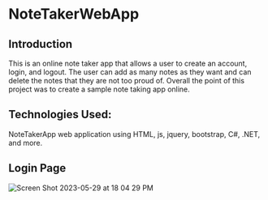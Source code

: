 # NoteTakerWebApp
## Introduction
This is an online note taker app that allows a user to create an account, login, and logout. The user can add as many notes as they want and can delete the notes that they are not too proud of. Overall the point of this project was to create a sample note taking app online.

## Technologies Used:
NoteTakerApp web application using HTML, js, jquery, bootstrap, C#, .NET, and more.

## Login Page
![Screen Shot 2023-05-29 at 18 04 29 PM](https://github.com/MatthewAjayi/NoteTakerWebApp/assets/38151359/e421330f-70cc-41ff-8bf6-8480970da180)


